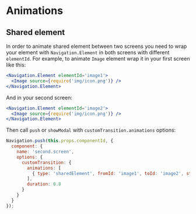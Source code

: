 # Animations


## Shared element
In order to animate shared element between two screens you need to wrap your element with `Navigation.Element` in both screens with different `elementId`.
For example, to animate `Image` element wrap it in your first screen like this:
```jsx
<Navigation.Element elementId='image1'>
  <Image source={require('img/icon.png')} />
</Navigation.Element>
```

And in your second screen:
```jsx
<Navigation.Element elementId='image2'>
  <Image source={require('img/icon.png')} />
</Navigation.Element>
```

Then call `push` or `showModal` with `customTransition.animations` options:
```js
Navigation.push(this.props.componentId, {
  component: {
    name: 'second.screen',
    options: {
      customTransition: {
        animations: [
          { type: 'sharedElement', fromId: 'image1', toId: 'image2', startDelay: 0, springVelocity: 0.2, duration: 0.5 }
        ],
        duration: 0.8
      }
    }
  }
});
```